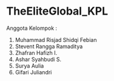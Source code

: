 # TheEliteGlobal_KPL
Anggota Kelompok : 
1. Muhammad Risjad Shidqi Febian
2. Stevent Rangga Ramaditya
3. Zhafran Hafizh I.
4. Ashar Syahbudi S.
5. Surya Aulia
6. Gifari Juliandri

